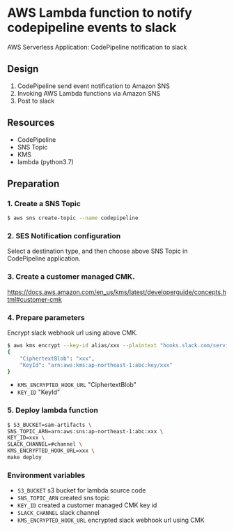 # AWS Lambda function to notify codepipeline events to slack

AWS Serverless Application: CodePipeline notification to slack

## Design

1. CodePipeline send event notification to Amazon SNS
2. Invoking AWS Lambda functions via Amazon SNS
3. Post to slack

## Resources

- CodePipeline
- SNS Topic
- KMS
- lambda (python3.7)

## Preparation

### 1. Create a SNS Topic

```bash
$ aws sns create-topic --name codepipeline
```

### 2. SES Notification configuration

Select a destination type, and then choose above SNS Topic in CodePipeline application.

### 3. Create a customer managed CMK.

https://docs.aws.amazon.com/en_us/kms/latest/developerguide/concepts.html#customer-cmk

### 4. Prepare parameters

Encrypt slack webhook url using above CMK.

```bash
$ aws kms encrypt --key-id alias/xxx --plaintext "hooks.slack.com/services/xxx"
{
    "CiphertextBlob": "xxx",
    "KeyId": "arn:aws:kms:ap-northeast-1:abc:key/xxx"
}
```

- `KMS_ENCRYPTED_HOOK_URL`
  "CiphertextBlob"
- `KEY_ID`
  "KeyId"

### 5. Deploy lambda function

```bash
$ S3_BUCKET=sam-artifacts \
SNS_TOPIC_ARN=arn:aws:sns:ap-northeast-1:abc:xxx \
KEY_ID=xxx \
SLACK_CHANNEL=#channel \
KMS_ENCRYPTED_HOOK_URL=xxx \
make deploy
```

### Environment variables

- `S3_BUCKET`
  s3 bucket for lambda source code
- `SNS_TOPIC_ARN`
  created sns topic
- `KEY_ID`
  created a customer managed CMK key id
- `SLACK_CHANNEL`
  slack channel
- `KMS_ENCRYPTED_HOOK_URL`
  encrypted slack webhook url using CMK
